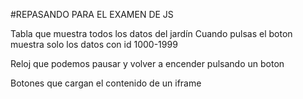#REPASANDO PARA EL EXAMEN DE JS

Tabla que muestra todos los datos del jardín
Cuando pulsas el boton muestra solo los datos con id 1000-1999

Reloj que podemos pausar y volver a encender pulsando un boton

Botones que cargan el contenido de un iframe